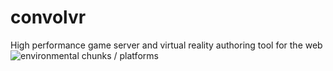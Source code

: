 # convolvr
High performance game server and virtual reality authoring tool for the web
![environmental chunks / platforms](http://spacehexagon.com/app/Screenshot_138.png)
